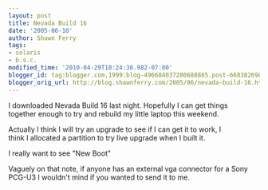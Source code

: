 ```yaml
---
layout: post
title: Nevada Build 16
date: '2005-06-10'
author: Shawn Ferry
tags:
- solaris
- b.s.c.
modified_time: '2010-04-29T10:24:36.982-07:00'
blogger_id: tag:blogger.com,1999:blog-496684037280688885.post-6683826980778770387
blogger_orig_url: http://blog.shawnferry.com/2005/06/nevada-build-16.html
---
```


I downloaded Nevada Build 16 last night. Hopefully I can get things  
together enough to try and rebuild my little laptop this weekend.  
  
Actually I think I will try an upgrade to see if I can get it to work, I  
think I allocated a partition to try live upgrade when I built it.  

I really want to see "New Boot"  
  
Vaguely on that note, if anyone has an external vga connector for a Sony  
PCG-U3 I wouldn't mind if you wanted to send it to me.  

